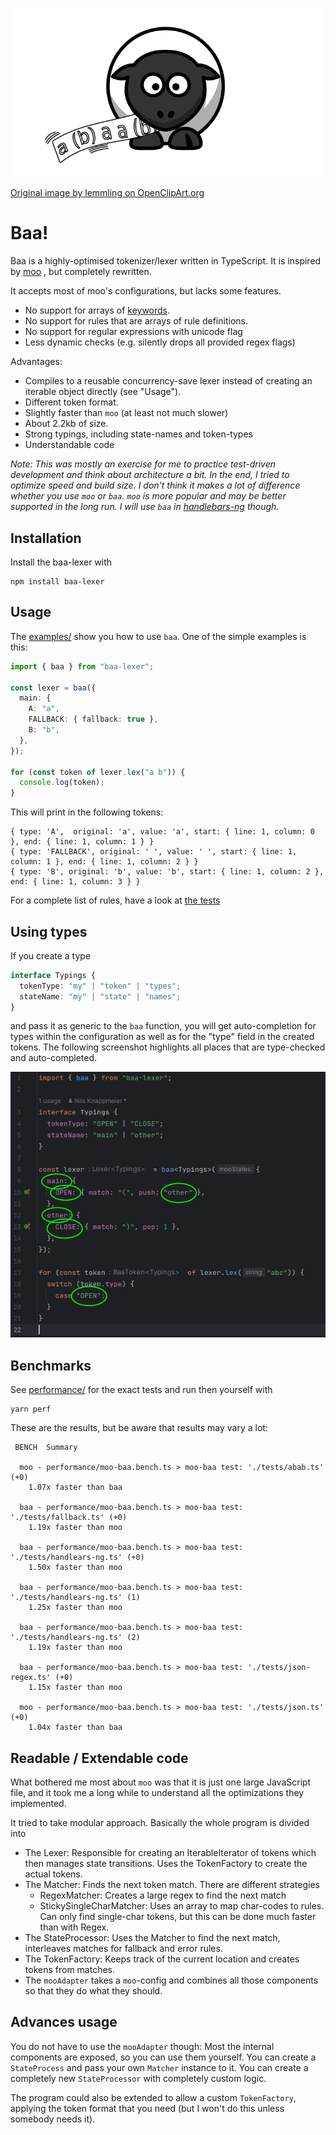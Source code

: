 ![](img/baa-sheep-lemmling.svg)

[Original image by lemmling on OpenClipArt.org](https://openclipart.org/detail/17637/cartoon-sheep)

# Baa!

Baa is a highly-optimised tokenizer/lexer written in TypeScript. It is inspired by [moo](https://github.com/no-context/moo)
, but completely rewritten.

It accepts most of moo's configurations, but lacks some features.

- No support for arrays of [keywords](https://github.com/no-context/moo#keywords).
- No support for rules that are arrays of rule definitions.
- No support for regular expressions with unicode flag
- Less dynamic checks (e.g. silently drops all provided regex flags)

Advantages:

- Compiles to a reusable concurrency-save lexer instead of creating an iterable object directly (see "Usage").
- Different token format.
- Slightly faster than `moo` (at least not much slower)
- About 2.2kb of size.
- Strong typings, including state-names and token-types
- Understandable code

_Note: This was mostly an exercise for me to practice test-driven development and think about
architecture a bit. In the end, I tried to optimize speed and build size. I don't think it makes a
lot of difference whether you use `moo` or `baa`. `moo` is more popular and may be better supported in the long run.
I will use `baa` in [handlebars-ng](https://handlebars-ng.knappi.org) though._

## Installation

Install the baa-lexer with

```
npm install baa-lexer
```

## Usage

The [examples/](examples) show you how to use `baa`. One of the simple examples is this:

```ts
import { baa } from "baa-lexer";

const lexer = baa({
  main: {
    A: "a",
    FALLBACK: { fallback: true },
    B: "b",
  },
});

for (const token of lexer.lex("a b")) {
  console.log(token);
}
```

This will print in the following tokens:

```
{ type: 'A',  original: 'a', value: 'a', start: { line: 1, column: 0 }, end: { line: 1, column: 1 } }
{ type: 'FALLBACK', original: ' ', value: ' ', start: { line: 1, column: 1 }, end: { line: 1, column: 2 } }
{ type: 'B', original: 'b', value: 'b', start: { line: 1, column: 2 }, end: { line: 1, column: 3 } }
```

For a complete list of rules, have a look at [the tests](./src/index.test.ts)

## Using types

If you create a type

```ts
interface Typings {
  tokenType: "my" | "token" | "types";
  stateName: "my" | "state" | "names";
}
```

and pass it as generic to the `baa` function, you will get auto-completion for
types within the configuration as well as for the "type" field in the created tokens.
The following screenshot highlights all places that are type-checked and auto-completed.

![](./img/baa-type-autocomplete.png)

## Benchmarks

See [performance/](./performance) for the exact tests and run then yourself with

```
yarn perf
```

These are the results, but be aware that results may vary a lot:

```
 BENCH  Summary

  moo - performance/moo-baa.bench.ts > moo-baa test: './tests/abab.ts' (+0)
    1.07x faster than baa

  baa - performance/moo-baa.bench.ts > moo-baa test: './tests/fallback.ts' (+0)
    1.19x faster than moo

  baa - performance/moo-baa.bench.ts > moo-baa test: './tests/handlears-ng.ts' (+0)
    1.50x faster than moo

  baa - performance/moo-baa.bench.ts > moo-baa test: './tests/handlears-ng.ts' (1)
    1.25x faster than moo

  baa - performance/moo-baa.bench.ts > moo-baa test: './tests/handlears-ng.ts' (2)
    1.19x faster than moo

  baa - performance/moo-baa.bench.ts > moo-baa test: './tests/json-regex.ts' (+0)
    1.15x faster than moo

  moo - performance/moo-baa.bench.ts > moo-baa test: './tests/json.ts' (+0)
    1.04x faster than baa

```

## Readable / Extendable code

What bothered me most about `moo` was that it is just one large JavaScript file,
and it took me a long while to understand all the optimizations they implemented.

It tried to take modular approach. Basically the whole program is divided into

- The Lexer: Responsible for creating an IterableIterator of tokens which then manages state transitions.
  Uses the TokenFactory to create the actual tokens.
- The Matcher: Finds the next token match. There are different strategies
  - RegexMatcher: Creates a large regex to find the next match
  - StickySingleCharMatcher: Uses an array to map char-codes to rules. Can only find single-char tokens,
    but this can be done much faster than with Regex.
- The StateProcessor: Uses the Matcher to find the next match, interleaves matches for fallback
  and error rules.
- The TokenFactory: Keeps track of the current location and creates tokens from matches.
- The `mooAdapter` takes a `moo`-config and combines all those components so that they do what they should.

## Advances usage

You do not have to use the `mooAdapter` though: Most the internal components are exposed, so
you can use them yourself. You can create a `StateProcess` and pass your own `Matcher` instance
to it. You can create a completely new `StateProcessor` with completely custom logic.

The program could also be extended to allow a custom `TokenFactory`, applying the token format that
you need (but I won't do this unless somebody needs it).
